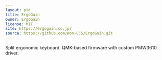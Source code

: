 ```yaml
---
layout: pid
title: ErgoGain
owner: ErgoGain
license: MIT
site: https://ergogain.co.jp/
source: https://github.com/Won-CCS/ErgoGain.git
---
```

Split ergonomic keyboard. QMK-based firmware with custom PMW3610 driver.
